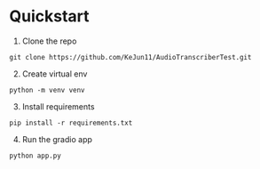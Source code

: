 # Quickstart
1. Clone the repo
```
git clone https://github.com/KeJun11/AudioTranscriberTest.git
```

2. Create virtual env
```
python -m venv venv
```

3. Install requirements
``` 
pip install -r requirements.txt
```

4. Run the gradio app
```
python app.py
```